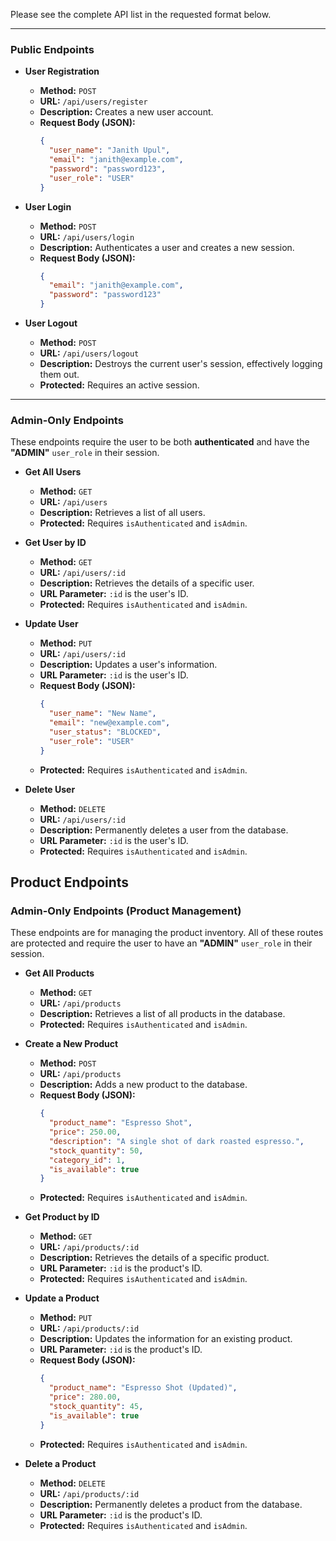 Please see the complete API list in the requested format below.

-----

### **Public Endpoints**

  * **User Registration**

      * **Method:** `POST`
      * **URL:** `/api/users/register`
      * **Description:** Creates a new user account.
      * **Request Body (JSON):**
        ```json
        {
          "user_name": "Janith Upul",
          "email": "janith@example.com",
          "password": "password123",
          "user_role": "USER"
        }
        ```

  * **User Login**

      * **Method:** `POST`
      * **URL:** `/api/users/login`
      * **Description:** Authenticates a user and creates a new session.
      * **Request Body (JSON):**
        ```json
        {
          "email": "janith@example.com",
          "password": "password123"
        }
        ```

  * **User Logout**

      * **Method:** `POST`
      * **URL:** `/api/users/logout`
      * **Description:** Destroys the current user's session, effectively logging them out.
      * **Protected:** Requires an active session.

-----

### **Admin-Only Endpoints**

These endpoints require the user to be both **authenticated** and have the **"ADMIN"** `user_role` in their session.

  * **Get All Users**

      * **Method:** `GET`
      * **URL:** `/api/users`
      * **Description:** Retrieves a list of all users.
      * **Protected:** Requires `isAuthenticated` and `isAdmin`.

  * **Get User by ID**

      * **Method:** `GET`
      * **URL:** `/api/users/:id`
      * **Description:** Retrieves the details of a specific user.
      * **URL Parameter:** `:id` is the user's ID.
      * **Protected:** Requires `isAuthenticated` and `isAdmin`.

  * **Update User**

      * **Method:** `PUT`
      * **URL:** `/api/users/:id`
      * **Description:** Updates a user's information.
      * **URL Parameter:** `:id` is the user's ID.
      * **Request Body (JSON):**
        ```json
        {
          "user_name": "New Name",
          "email": "new@example.com",
          "user_status": "BLOCKED",
          "user_role": "USER"
        }
        ```
      * **Protected:** Requires `isAuthenticated` and `isAdmin`.

  * **Delete User**

      * **Method:** `DELETE`
      * **URL:** `/api/users/:id`
      * **Description:** Permanently deletes a user from the database.
      * **URL Parameter:** `:id` is the user's ID.
      * **Protected:** Requires `isAuthenticated` and `isAdmin`.

      

## Product Endpoints

### Admin-Only Endpoints (Product Management)

These endpoints are for managing the product inventory. All of these routes are protected and require the user to have an **"ADMIN"** `user_role` in their session.

* **Get All Products**
    * **Method:** `GET`
    * **URL:** `/api/products`
    * **Description:** Retrieves a list of all products in the database.
    * **Protected:** Requires `isAuthenticated` and `isAdmin`.

* **Create a New Product**
    * **Method:** `POST`
    * **URL:** `/api/products`
    * **Description:** Adds a new product to the database.
    * **Request Body (JSON):**
        ```json
        {
          "product_name": "Espresso Shot",
          "price": 250.00,
          "description": "A single shot of dark roasted espresso.",
          "stock_quantity": 50,
          "category_id": 1,
          "is_available": true
        }
        ```
    * **Protected:** Requires `isAuthenticated` and `isAdmin`.

* **Get Product by ID**
    * **Method:** `GET`
    * **URL:** `/api/products/:id`
    * **Description:** Retrieves the details of a specific product.
    * **URL Parameter:** `:id` is the product's ID.
    * **Protected:** Requires `isAuthenticated` and `isAdmin`.

* **Update a Product**
    * **Method:** `PUT`
    * **URL:** `/api/products/:id`
    * **Description:** Updates the information for an existing product.
    * **URL Parameter:** `:id` is the product's ID.
    * **Request Body (JSON):**
        ```json
        {
          "product_name": "Espresso Shot (Updated)",
          "price": 280.00,
          "stock_quantity": 45,
          "is_available": true
        }
        ```
    * **Protected:** Requires `isAuthenticated` and `isAdmin`.

* **Delete a Product**
    * **Method:** `DELETE`
    * **URL:** `/api/products/:id`
    * **Description:** Permanently deletes a product from the database.
    * **URL Parameter:** `:id` is the product's ID.
    * **Protected:** Requires `isAuthenticated` and `isAdmin`.

